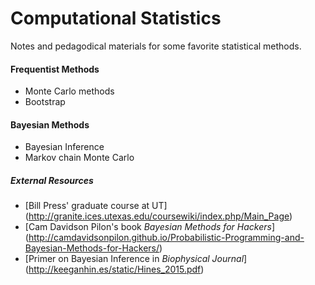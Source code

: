 # Computational Statistics

Notes and pedagodical materials for some favorite statistical methods.

#### Frequentist Methods
- Monte Carlo methods
- Bootstrap

#### Bayesian Methods
- Bayesian Inference
- Markov chain Monte Carlo


##### External Resources
- [Bill Press' graduate course at UT] (http://granite.ices.utexas.edu/coursewiki/index.php/Main_Page)
- [Cam Davidson Pilon's book *Bayesian Methods for Hackers*] (http://camdavidsonpilon.github.io/Probabilistic-Programming-and-Bayesian-Methods-for-Hackers/)
- [Primer on Bayesian Inference in *Biophysical Journal*] (http://keeganhin.es/static/Hines_2015.pdf)
